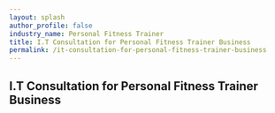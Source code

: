 ```yaml
---
layout: splash 
author_profile: false 
industry_name: Personal Fitness Trainer
title: I.T Consultation for Personal Fitness Trainer Business
permalink: /it-consultation-for-personal-fitness-trainer-business
---
```


## I.T Consultation for Personal Fitness Trainer Business